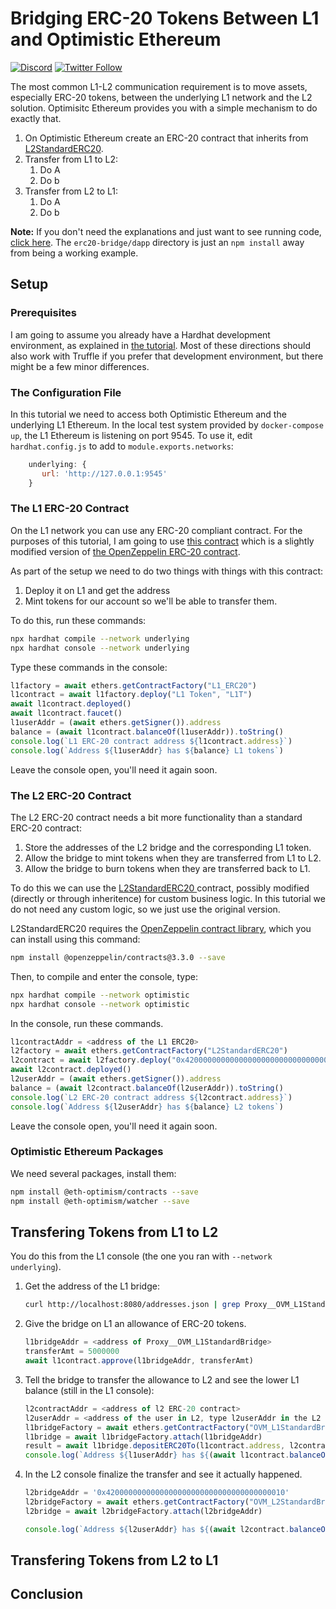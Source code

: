 # Bridging ERC-20 Tokens Between L1 and Optimistic Ethereum

[![Discord](https://img.shields.io/discord/667044843901681675.svg?color=768AD4&label=discord&logo=https%3A%2F%2Fdiscordapp.com%2Fassets%2F8c9701b98ad4372b58f13fd9f65f966e.svg)](https://discord.com/channels/667044843901681675)
[![Twitter Follow](https://img.shields.io/twitter/follow/optimismPBC.svg?label=optimismPBC&style=social)](https://twitter.com/optimismPBC)

The most common L1-L2 communication requirement is to move assets, especially ERC-20 tokens, between the underlying L1 network and the L2
solution. Optimisitc Ethereum provides you with a simple mechanism to do exactly that.

1. On Optimistic Ethereum create an ERC-20 contract that inherits from 
   [L2StandardERC20](https://github.com/ethereum-optimism/optimism/blob/develop/packages/contracts/contracts/optimistic-ethereum/libraries/standards/L2StandardERC20.sol).
2. Transfer from L1 to L2:
   1. Do A
   2. Do b
3. Transfer from L2 to L1:
   1. Do A
   2. Do b


**Note:** If you don't need the explanations and just want to see running code, 
[click here](https://github.com/ethereum-optimism/optimism-tutorial/). The 
`erc20-bridge/dapp` directory
is just an `npm install` away from being a working example.

## Setup

### Prerequisites

I am going to assume you already have a Hardhat development environment, as explained in 
[the tutorial](https://github.com/ethereum-optimism/optimism-tutorial/tree/main/hardhat). Most of 
these directions should also work with Truffle if you prefer that development environment, but there
might be a few minor differences.

### The Configuration File

In this tutorial we need to access both Optimistic Ethereum and the underlying L1 Ethereum. In the
local test system provided by `docker-compose up`, the L1 Ethereum is listening on port 9545. To
use it, edit `hardhat.config.js` to add to `module.exports.networks`:

```javascript
    underlying: {
       url: 'http://127.0.0.1:9545'
    }
```

### The L1 ERC-20 Contract

On the L1 network you can use any ERC-20 compliant contract. For the purposes of this tutorial, I 
am going to use [this 
contract](https://github.com/ethereum-optimism/optimism-tutorial/blob/main/erc20-bridge/dapp/contracts/L1_ERC20.sol) 
which is a slightly modified version of [the OpenZeppelin ERC-20 
contract](https://ethereum.org/en/developers/tutorials/erc20-annotated-code/).

As part of the setup we need to do two things with things with this contract:

1. Deploy it on L1 and get the address
2. Mint tokens for our account so we'll be able to transfer them.

To do this, run these commands:

```sh
npx hardhat compile --network underlying
npx hardhat console --network underlying
```

Type these commands in the console:

```javascript
l1factory = await ethers.getContractFactory("L1_ERC20")
l1contract = await l1factory.deploy("L1 Token", "L1T")
await l1contract.deployed()
await l1contract.faucet()
l1userAddr = (await ethers.getSigner()).address
balance = (await l1contract.balanceOf(l1userAddr)).toString()
console.log(`L1 ERC-20 contract address ${l1contract.address}`)
console.log(`Address ${l1userAddr} has ${balance} L1 tokens`)
```

Leave the console open, you'll need it again soon.


### The L2 ERC-20 Contract

The L2 ERC-20 contract needs a bit more functionality than a standard ERC-20 contract:

1. Store the addresses of the L2 bridge and the corresponding L1 token.
2. Allow the bridge to mint tokens when they are transferred from L1 to L2.
3. Allow the bridge to burn tokens when they are transferred back to L1.

To do this we can use the [L2StandardERC20
](https://github.com/ethereum-optimism/optimism/blob/develop/packages/contracts/contracts/optimistic-ethereum/libraries/standards/L2StandardERC20.sol)
contract, possibly modified (directly or through inheritence) for custom business logic. In this tutorial we 
do not need any custom logic, so we just use the original version. 

L2StandardERC20 requires the [OpenZeppelin contract library](https://openzeppelin.com/contracts/), which
you can install using this command:

```sh
npm install @openzeppelin/contracts@3.3.0 --save
```

Then, to compile and enter the console, type:
```sh
npx hardhat compile --network optimistic
npx hardhat console --network optimistic
```

In the console, run these commands. 

```javascript
l1contractAddr = <address of the L1 ERC20>
l2factory = await ethers.getContractFactory("L2StandardERC20")
l2contract = await l2factory.deploy("0x4200000000000000000000000000000000000010", l1contractAddr, "L2 Token", "L2T")
await l2contract.deployed()
l2userAddr = (await ethers.getSigner()).address
balance = (await l2contract.balanceOf(l2userAddr)).toString()
console.log(`L2 ERC-20 contract address ${l2contract.address}`)
console.log(`Address ${l2userAddr} has ${balance} L2 tokens`)
```

Leave the console open, you'll need it again soon.

### Optimistic Ethereum Packages

We need several packages, install them:

```sh
npm install @eth-optimism/contracts --save
npm install @eth-optimism/watcher --save
```


<!-- The easiest way is to copy the already compiled bridge
contract from `/optimism` (run these commands from the `dapp` directory):

```sh
mkdir -p artifacts/contracts
cd artifacts/contracts
(cd ~/optimism/packages/contracts/artifacts/contracts/optimistic-ethereum/OVM/bridge/tokens; tar cf - OVM_L1StandardBridge.sol) | tar xf -
cd ../..
mkdir -p artifacts-ovm/contracts
cd artifacts-ovm/contracts
(cd ~/optimism/packages/contracts/artifacts-ovm/contracts/optimistic-ethereum/OVM/bridge/tokens; tar cf - OVM_L2StandardBridge.sol) | tar xf -
```

-->


## Transfering Tokens from L1 to L2

You do this from the L1 console (the one you ran with `--network underlying`).

1. Get the address of the L1 bridge:

   ```sh
   curl http://localhost:8080/addresses.json | grep Proxy__OVM_L1StandardBridge
   ```

2. Give the bridge on L1 an allowance of ERC-20 tokens.

   ```javascript
   l1bridgeAddr = <address of Proxy__OVM_L1StandardBridge>
   transferAmt = 5000000
   await l1contract.approve(l1bridgeAddr, transferAmt)
   ```

3. Tell the bridge to transfer the allowance to L2 and see the lower L1 balance (still in the L1 console):

   ```javascript
   l2contractAddr = <address of l2 ERC-20 contract>
   l2userAddr = <address of the user in L2, type l2userAddr in the L2 console to see the value>
   l1bridgeFactory = await ethers.getContractFactory("OVM_L1StandardBridge")
   l1bridge = await l1bridgeFactory.attach(l1bridgeAddr)
   result = await l1bridge.depositERC20To(l1contract.address, l2contractAddr, l2userAddr, transferAmt, 1000000, [])
   console.log(`Address ${l1userAddr} has ${(await l1contract.balanceOf(l1userAddr))} L1 tokens`)
   ```
   
4. In the L2 console finalize the transfer and see it actually happened.

   ```javascript
   l2bridgeAddr = '0x4200000000000000000000000000000000000010'
   l2bridgeFactory = await ethers.getContractFactory("OVM_L2StandardBridge")
   l2bridge = await l2bridgeFactory.attach(l2bridgeAddr)   
   
   console.log(`Address ${l2userAddr} has ${(await l2contract.balanceOf(l2userAddr))} L2 tokens`) 
   ```
      
      

## Transfering Tokens from L2 to L1


## Conclusion

